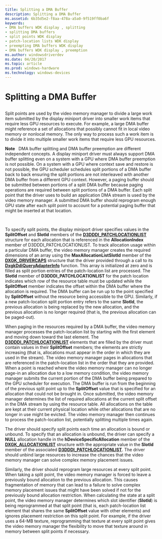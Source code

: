 ```yaml
---
title: Splitting a DMA Buffer
description: Splitting a DMA Buffer
ms.assetid: 6b35d5e2-f8aa-478a-a5a0-9f519ff0ba6f
keywords:
- DMA buffers WDK display , splitting
- splitting DMA buffers
- split points WDK display
- patch-location lists WDK display
- preempting DMA buffers WDK display
- DMA buffers WDK display , preemption
ms.author: windowsdriverdev
ms.date: 04/20/2017
ms.topic: article
ms.prod: windows-hardware
ms.technology: windows-devices
---
```


# Splitting a DMA Buffer


## <span id="ddk_splitting_a_dma_buffer_gg"></span><span id="DDK_SPLITTING_A_DMA_BUFFER_GG"></span>


Split points are used by the video memory manager to divide a large work item submitted by the display miniport driver into smaller work items that require less GPU resources to execute. For example, a large DMA buffer might reference a set of allocations that possibly cannot fit in local video memory or nonlocal memory. The only way to process such a work item is to divide it into multiple smaller work items that require less GPU resources.

**Note**   DMA buffer splitting and DMA buffer preemption are different independent concepts. A display miniport driver must always support DMA buffer splitting even on a system with a GPU where DMA buffer preemption is not possible. On a system with a GPU where context save and restore is not possible, the GPU scheduler schedules split portions of a DMA buffer back to back ensuring the split portions are not interleaved with another DMA buffer from a different GPU context. However, a paging buffer should be submitted between portions of a split DMA buffer because paging operations are required between split portions of a DMA buffer.
Each split point that the driver uses to build an application DMA stream is used by the video memory manager. A submitted DMA buffer should reprogram enough GPU state after each split point to account for a potential paging buffer that might be inserted at that location.

 

To specify split points, the display miniport driver specifies values in the **SplitOffset** and **SlotId** members of the [**D3DDDI\_PATCHLOCATIONLIST**](https://msdn.microsoft.com/library/windows/hardware/ff544630) structure for each allocation that is referenced in the **AllocationIndex** member of D3DDDI\_PATCHLOCATIONLIST. To track allocation usage within a particular DMA buffer, the video memory manager creates the required dimensions of an array using the **MaxAllocationListSlotId** member of the [**DXGK\_DRIVERCAPS**](https://msdn.microsoft.com/library/windows/hardware/ff561062) structure that the driver provided through a call to its [**DxgkDdiQueryAdapterInfo**](https://msdn.microsoft.com/library/windows/hardware/ff559746) function. This array is initialized at zero and is filled as split portion entries of the patch-location list are processed. The **SlotId** member of **D3DDDI\_PATCHLOCATIONLIST** for the patch location indicates which row of the resource table must be updated while the **SplitOffset** member indicates the offset within the DMA buffer where the allocation is required. The DMA buffer can be run up to the point specified by **SplitOffset** without the resource being accessible to the GPU. Similarly, if a new patch-location split portion entry refers to the same **SlotId**, the previous allocation is being replaced by the new allocation, and the previous allocation is no longer required (that is, the previous allocation can be paged-out).

When paging in the resources required by a DMA buffer, the video memory manager processes the patch-location list by starting with the first element and moving down toward the last element. The [**D3DDDI\_PATCHLOCATIONLIST**](https://msdn.microsoft.com/library/windows/hardware/ff544630) elements that are filled by the driver must contain values in their **SplitOffset** members; the elements are strictly increasing (that is, allocations must appear in the order in which they are used in the stream). The video memory manager pages in allocations that are referenced in the patch-location list in the order that they are provided. When a point is reached where the video memory manager can no longer page-in an allocation due to a low memory condition, the video memory manager submits the current portion of the DMA buffer being prepared to the GPU scheduler for execution. The DMA buffer is run from the beginning of the previous split point up to the **SplitOffset** value that is specified for an allocation that could not be brought in. Once submitted, the video memory manager determines the list of required allocations at the current split offset in the DMA stream by using the resource table. All allocations on the table are kept at their current physical location while other allocations that are no longer in use might be evicted. The video memory manager then continues to process the patch-location list, potentially splitting multiple times again.

The driver should specify split points each time an allocation is bound or unbound. To specify that an allocation is unbound, the driver can specify a **NULL** allocation handle in the **hDeviceSpecificAllocation** member of the [**DXGK\_ALLOCATIONLIST**](https://msdn.microsoft.com/library/windows/hardware/ff560975) structure with the appropriate value in the **SlotId** member of the associated [**D3DDDI\_PATCHLOCATIONLIST**](https://msdn.microsoft.com/library/windows/hardware/ff544630). The driver should unbind large resources to increase the chances that the video memory manager can solve complex memory placement issues.

Similarly, the driver should reprogram large resources at every split point. When taking a split point, the video memory manager is forced to leave a previously bound allocation to the previous allocation. This causes fragmentation of memory that can lead to a failure to solve complex memory placement issues that might have been solved if not for the previously bound allocation restriction. When calculating the state at a split point, the video memory manager determines which slot identifier (**SlotId**) is being reprogrammed at that split point (that is, each patch-location list element that shares the same **SplitOffset** value with other elements) and ignores placement restriction on this split point. For example, if the driver uses a 64-MB texture, reprogramming that texture at every split point gives the video memory manager the flexibility to move that texture around in memory between split points if necessary.

 

 





